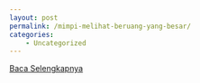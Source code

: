 ```yaml
---
layout: post
permalink: /mimpi-melihat-beruang-yang-besar/
categories:
    - Uncategorized
---
```


[Baca Selengkapnya](/07)